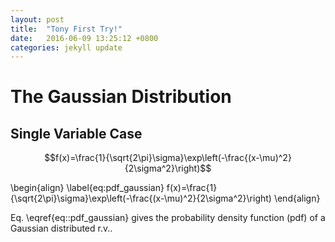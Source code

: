 ```yaml
---
layout: post
title:  "Tony First Try!"
date:   2016-06-09 13:25:12 +0800
categories: jekyll update
---
```

 
# The Gaussian Distribution
## Single Variable Case
$$f(x)=\frac{1}{\sqrt{2\pi}\sigma}\exp\left(-\frac{(x-\mu)^2}{2\sigma^2}\right)$$
 
\begin{align}
\label{eq:pdf_gaussian}
f(x)=\frac{1}{\sqrt{2\pi}\sigma}\exp\left(-\frac{(x-\mu)^2}{2\sigma^2}\right)
\end{align}

Eq. \eqref{eq::pdf_gaussian} gives the probability density function (pdf) of a Gaussian distributed r.v.. 
